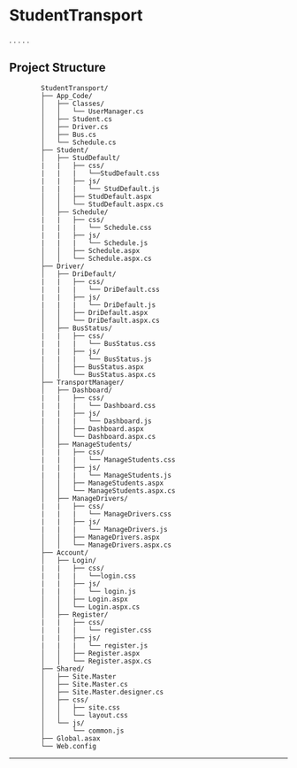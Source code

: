 # StudentTransport

.
.
.
.
.

## Project Structure

            StudentTransport/
            ├── App_Code/
            │   ├── Classes/
            │   │   └── UserManager.cs
            │   ├── Student.cs
            │   ├── Driver.cs
            │   ├── Bus.cs
            │   └── Schedule.cs
            ├── Student/
            │   ├── StudDefault/
            |   |   ├── css/
            |   |   |   └──StudDefault.css
            |   |   ├── js/
            |   |   |   └── StudDefault.js
            │   │   ├── StudDefault.aspx
            │   │   └── StudDefault.aspx.cs
            │   ├── Schedule/
            |   |   ├── css/
            |   |   |   └── Schedule.css
            |   |   ├── js/
            |   |   |   └── Schedule.js
            │   │   ├── Schedule.aspx
            │   │   └── Schedule.aspx.cs
            ├── Driver/
            │   ├── DriDefault/
            |   |   ├── css/
            |   |   |   └── DriDefault.css
            |   |   ├── js/
            |   |   |   └── DriDefault.js
            │   │   ├── DriDefault.aspx
            │   │   └── DriDefault.aspx.cs
            │   ├── BusStatus/
            |   |   ├── css/
            |   |   |   └── BusStatus.css
            |   |   ├── js/
            |   |   |   └── BusStatus.js
            │   │   ├── BusStatus.aspx
            │   │   └── BusStatus.aspx.cs
            ├── TransportManager/
            │   ├── Dashboard/
            |   |   ├── css/
            |   |   |   └── Dashboard.css
            |   |   ├── js/
            |   |   |   └── Dashboard.js
            │   │   ├── Dashboard.aspx
            │   │   └── Dashboard.aspx.cs
            │   ├── ManageStudents/
            |   |   ├── css/
            |   |   |   └── ManageStudents.css
            |   |   ├── js/
            |   |   |   └── ManageStudents.js
            │   │   ├── ManageStudents.aspx
            │   │   └── ManageStudents.aspx.cs
            │   ├── ManageDrivers/
            |   |   ├── css/
            |   |   |   └── ManageDrivers.css
            |   |   ├── js/
            |   |   |   └── ManageDrivers.js
            │   │   ├── ManageDrivers.aspx
            │   │   └── ManageDrivers.aspx.cs
            ├── Account/
            │   ├── Login/
            |   |   ├── css/
            |   |   |   └──login.css
            |   |   ├── js/
            |   |   |   └── login.js
            │   │   ├── Login.aspx
            │   │   └── Login.aspx.cs
            │   ├── Register/
            |   |   ├── css/
            |   |   |   └── register.css
            |   |   ├── js/
            |   |   |   └── register.js
            │   │   ├── Register.aspx
            │   │   └── Register.aspx.cs
            ├── Shared/
            │   ├── Site.Master
            │   ├── Site.Master.cs
            │   ├── Site.Master.designer.cs
            │   ├── css/
            │   │   ├── site.css
            │   │   └── layout.css
            │   └── js/
            │       └── common.js
            ├── Global.asax
            └── Web.config

---

